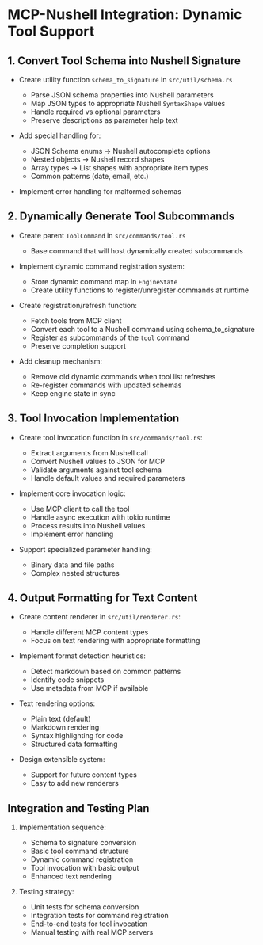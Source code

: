 # MCP-Nushell Integration: Dynamic Tool Support

## 1. Convert Tool Schema into Nushell Signature

- Create utility function `schema_to_signature` in `src/util/schema.rs`
  - Parse JSON schema properties into Nushell parameters
  - Map JSON types to appropriate Nushell `SyntaxShape` values
  - Handle required vs optional parameters
  - Preserve descriptions as parameter help text

- Add special handling for:
  - JSON Schema enums → Nushell autocomplete options
  - Nested objects → Nushell record shapes
  - Array types → List shapes with appropriate item types
  - Common patterns (date, email, etc.)

- Implement error handling for malformed schemas

## 2. Dynamically Generate Tool Subcommands

- Create parent `ToolCommand` in `src/commands/tool.rs`
  - Base command that will host dynamically created subcommands

- Implement dynamic command registration system:
  - Store dynamic command map in `EngineState`
  - Create utility functions to register/unregister commands at runtime

- Create registration/refresh function:
  - Fetch tools from MCP client
  - Convert each tool to a Nushell command using schema_to_signature
  - Register as subcommands of the `tool` command
  - Preserve completion support

- Add cleanup mechanism:
  - Remove old dynamic commands when tool list refreshes
  - Re-register commands with updated schemas
  - Keep engine state in sync

## 3. Tool Invocation Implementation

- Create tool invocation function in `src/commands/tool.rs`:
  - Extract arguments from Nushell call
  - Convert Nushell values to JSON for MCP
  - Validate arguments against tool schema
  - Handle default values and required parameters

- Implement core invocation logic:
  - Use MCP client to call the tool
  - Handle async execution with tokio runtime
  - Process results into Nushell values
  - Implement error handling

- Support specialized parameter handling:
  - Binary data and file paths
  - Complex nested structures

## 4. Output Formatting for Text Content

- Create content renderer in `src/util/renderer.rs`:
  - Handle different MCP content types
  - Focus on text rendering with appropriate formatting

- Implement format detection heuristics:
  - Detect markdown based on common patterns
  - Identify code snippets
  - Use metadata from MCP if available

- Text rendering options:
  - Plain text (default)
  - Markdown rendering
  - Syntax highlighting for code
  - Structured data formatting

- Design extensible system:
  - Support for future content types
  - Easy to add new renderers

## Integration and Testing Plan

1. Implementation sequence:
   - Schema to signature conversion
   - Basic tool command structure
   - Dynamic command registration
   - Tool invocation with basic output
   - Enhanced text rendering

2. Testing strategy:
   - Unit tests for schema conversion
   - Integration tests for command registration
   - End-to-end tests for tool invocation
   - Manual testing with real MCP servers
